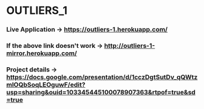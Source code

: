 # OUTLIERS_1

### Live Application -> https://outliers-1.herokuapp.com/

### If the above link doesn't work -> http://outliers-1-mirror.herokuapp.com/

### Project details -> https://docs.google.com/presentation/d/1cczDgtSutDv_qQWtzmlOQbSoqLEOguwF/edit?usp=sharing&ouid=103345445100078907363&rtpof=true&sd=true
